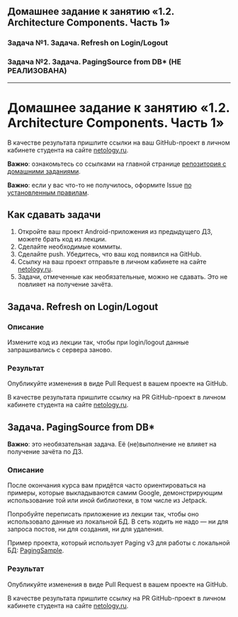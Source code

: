 ## Домашнее задание к занятию «1.2. Architecture Components. Часть 1»
### Задача №1. Задача. Refresh on Login/Logout
### Задача №2. Задача. PagingSource from DB* (НЕ РЕАЛИЗОВАНА)
------------------------------
# Домашнее задание к занятию «1.2. Architecture Components. Часть 1»

В качестве результата пришлите ссылки на ваш GitHub-проект в личном кабинете студента на сайте [netology.ru](https://netology.ru).

**Важно**: ознакомьтесь со ссылками на главной странице [репозитория с домашними заданиями](../README.md).

**Важно**: если у вас что-то не получилось, оформите Issue [по установленным правилам](../report-requirements.md).

## Как сдавать задачи

1. Откройте ваш проект Android-приложения из предыдущего ДЗ, можете брать код из лекции.
1. Сделайте необходимые коммиты.
1. Сделайте push. Убедитесь, что ваш код появился на GitHub.
1. Ссылку на ваш проект отправьте в личном кабинете на сайте [netology.ru](https://netology.ru).
1. Задачи, отмеченные как необязательные, можно не сдавать. Это не повлияет на получение зачёта.

## Задача. Refresh on Login/Logout

### Описание

Измените код из лекции так, чтобы при login/logout данные запрашивались с сервера заново.

### Результат

Опубликуйте изменения в виде Pull Request в вашем проекте на GitHub.

В качестве результата пришлите ссылку на PR GitHub-проект в личном кабинете студента на сайте [netology.ru](https://netology.ru).

## Задача. PagingSource from DB*

**Важно**: это необязательная задача. Её (не)выполнение не влияет на получение зачёта по ДЗ.

### Описание

После окончания курса вам придётся часто ориентироваться на примеры, которые выкладываются самим Google, демонстрирующим использование той или иной библиотеки, в том числе из Jetpack.

Попробуйте переписать приложение из лекции так, чтобы оно использовало данные из локальной БД. В сеть ходить не надо — ни для запроса постов, ни для создания, ни для удаления.

Пример проекта, который использует Paging v3 для работы с локальной БД: [PagingSample](https://github.com/android/architecture-components-samples/tree/main/PagingSample).

### Результат

Опубликуйте изменения в виде Pull Request в вашем проекте на GitHub.

В качестве результата пришлите ссылку на PR GitHub-проект в личном кабинете студента на сайте [netology.ru](https://netology.ru).
